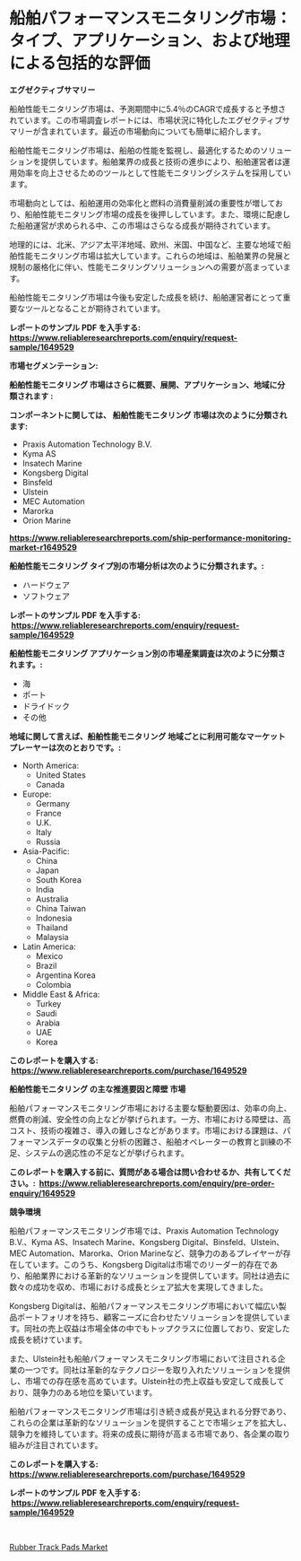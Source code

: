 <p><h1>船舶パフォーマンスモニタリング市場：タイプ、アプリケーション、および地理による包括的な評価</h1></p><p><strong>エグゼクティブサマリー</strong></p>
<p><p>船舶性能モニタリング市場は、予測期間中に5.4％のCAGRで成長すると予想されています。この市場調査レポートには、市場状況に特化したエグゼクティブサマリーが含まれています。最近の市場動向についても簡単に紹介します。</p><p>船舶性能モニタリング市場は、船舶の性能を監視し、最適化するためのソリューションを提供しています。船舶業界の成長と技術の進歩により、船舶運営者は運用効率を向上させるためのツールとして性能モニタリングシステムを採用しています。</p><p>市場動向としては、船舶運用の効率化と燃料の消費量削減の重要性が増しており、船舶性能モニタリング市場の成長を後押ししています。また、環境に配慮した船舶運営が求められる中、この市場はさらなる成長が期待されています。</p><p>地理的には、北米、アジア太平洋地域、欧州、米国、中国など、主要な地域で船舶性能モニタリング市場は拡大しています。これらの地域は、船舶業界の発展と規制の厳格化に伴い、性能モニタリングソリューションへの需要が高まっています。</p><p>船舶性能モニタリング市場は今後も安定した成長を続け、船舶運営者にとって重要なツールとなることが期待されています。</p></p>
<p><strong>レポートのサンプル PDF を入手する: <a href="https://www.reliableresearchreports.com/enquiry/request-sample/1649529">https://www.reliableresearchreports.com/enquiry/request-sample/1649529</a></strong></p>
<p><strong>市場セグメンテーション:</strong></p>
<p><strong> 船舶性能モニタリング 市場はさらに概要、展開、アプリケーション、地域に分類されます :</strong></p>
<p><strong>コンポーネントに関しては、 船舶性能モニタリング 市場は次のように分類されます: &nbsp;</strong></p>
<p><ul><li>Praxis Automation Technology B.V.</li><li>Kyma AS</li><li>Insatech Marine</li><li>Kongsberg Digital</li><li>Binsfeld</li><li>Ulstein</li><li>MEC Automation</li><li>Marorka</li><li>Orion Marine</li></ul></p>
<p><strong><a href="https://www.reliableresearchreports.com/ship-performance-monitoring-market-r1649529">https://www.reliableresearchreports.com/ship-performance-monitoring-market-r1649529</a></strong></p>
<p><strong> 船舶性能モニタリング タイプ別の市場分析は次のように分類されます。:</strong></p>
<p><ul><li>ハードウェア</li><li>ソフトウェア</li></ul></p>
<p><strong>レポートのサンプル PDF を入手する: &nbsp;<a href="https://www.reliableresearchreports.com/enquiry/request-sample/1649529">https://www.reliableresearchreports.com/enquiry/request-sample/1649529</a></strong></p>
<p><strong> 船舶性能モニタリング アプリケーション別の市場産業調査は次のように分類されます。:</strong></p>
<p><ul><li>海</li><li>ポート</li><li>ドライドック</li><li>その他</li></ul></p>
<p><strong>地域に関して言えば、船舶性能モニタリング 地域ごとに利用可能なマーケットプレーヤーは次のとおりです。:</strong></p>
<p><ul>
    <li>
        North America:
        <ul>
            <li>United States</li>
            <li>Canada</li>
        </ul>
    </li>
    <li>
        Europe:
        <ul>
            <li>Germany</li>
            <li>France</li>
            <li>U.K.</li>
            <li>Italy</li>
            <li>Russia</li>
        </ul>
    </li>
    <li>
        Asia-Pacific:
        <ul>
            <li>China</li>
            <li>Japan</li>
            <li>South Korea</li>
            <li>India</li>
            <li>Australia</li>
            <li>China Taiwan</li>
            <li>Indonesia</li>
            <li>Thailand</li>
            <li>Malaysia</li>
        </ul>
    </li>
    <li>
        Latin America:
        <ul>
            <li>Mexico</li>
            <li>Brazil</li>
            <li>Argentina Korea</li>
            <li>Colombia</li>
        </ul>
    </li>
    <li>
        Middle East & Africa:
        <ul>
            <li>Turkey</li>
            <li>Saudi</li>
            <li>Arabia</li>
            <li>UAE</li>
            <li>Korea</li>
        </ul>
    </li>
    </ul></p>
<p><strong>このレポートを購入する: &nbsp;<a href="https://www.reliableresearchreports.com/purchase/1649529">https://www.reliableresearchreports.com/purchase/1649529</a></strong></p>
<p><strong>船舶性能モニタリング の主な推進要因と障壁 市場</strong></p>
<p><p>船舶パフォーマンスモニタリング市場における主要な駆動要因は、効率の向上、燃費の削減、安全性の向上などが挙げられます。一方、市場における障壁は、高コスト、技術の複雑さ、導入の難しさなどがあります。市場における課題は、パフォーマンスデータの収集と分析の困難さ、船舶オペレーターの教育と訓練の不足、システムの適応性の不足などが挙げられます。</p></p>
<p><strong>このレポートを購入する前に、質問がある場合は問い合わせるか、共有してください。:&nbsp; <a href="https://www.reliableresearchreports.com/enquiry/pre-order-enquiry/1649529">https://www.reliableresearchreports.com/enquiry/pre-order-enquiry/1649529</a></strong></p>
<p><strong>競争環境</strong></p>
<p><p>船舶パフォーマンスモニタリング市場では、Praxis Automation Technology B.V.、Kyma AS、Insatech Marine、Kongsberg Digital、Binsfeld、Ulstein、MEC Automation、Marorka、Orion Marineなど、競争力のあるプレイヤーが存在しています。このうち、Kongsberg Digitalは市場でのリーダー的存在であり、船舶業界における革新的なソリューションを提供しています。同社は過去に数々の成功を収め、市場における成長とシェア拡大を実現してきました。</p><p>Kongsberg Digitalは、船舶パフォーマンスモニタリング市場において幅広い製品ポートフォリオを持ち、顧客ニーズに合わせたソリューションを提供しています。同社の売上収益は市場全体の中でもトップクラスに位置しており、安定した成長を続けています。</p><p>また、Ulstein社も船舶パフォーマンスモニタリング市場において注目される企業の一つです。同社は革新的なテクノロジーを取り入れたソリューションを提供し、市場での存在感を高めています。Ulstein社の売上収益も安定して成長しており、競争力のある地位を築いています。</p><p>船舶パフォーマンスモニタリング市場は引き続き成長が見込まれる分野であり、これらの企業は革新的なソリューションを提供することで市場シェアを拡大し、競争力を維持しています。将来の成長に期待が高まる市場であり、各企業の取り組みが注目されています。</p></p>
<p><strong>このレポートを購入する: &nbsp; <a href="https://www.reliableresearchreports.com/purchase/1649529">https://www.reliableresearchreports.com/purchase/1649529</a></strong></p>
<p><strong>レポートのサンプル PDF を入手する: &nbsp;<a href="https://www.reliableresearchreports.com/enquiry/request-sample/1649529">https://www.reliableresearchreports.com/enquiry/request-sample/1649529</a></strong><strong></strong></p>
<p>&nbsp;</p>
<p><p><a href="https://github.com/Alonsoolds3wq1d81czn8rbol/Market-Research-Report-List-2/blob/main/rubber-track-pads-market.md">Rubber Track Pads Market</a></p></p>